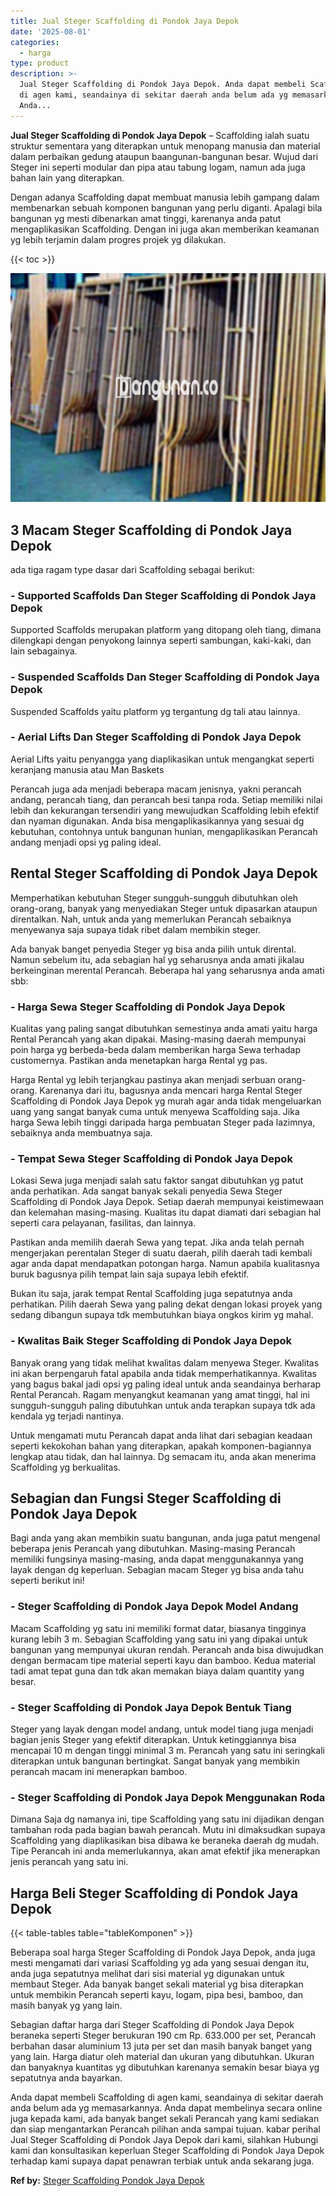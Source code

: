 ```yaml
---
title: Jual Steger Scaffolding di Pondok Jaya Depok
date: '2025-08-01'
categories:
  - harga
type: product
description: >-
  Jual Steger Scaffolding di Pondok Jaya Depok. Anda dapat membeli Scaffolding
  di agen kami, seandainya di sekitar daerah anda belum ada yg memasarkannya.
  Anda...
---
```


**Jual Steger Scaffolding di Pondok Jaya Depok** – Scaffolding ialah suatu struktur sementara yang diterapkan untuk menopang manusia dan material dalam perbaikan gedung ataupun baangunan-bangunan besar. Wujud dari Steger ini seperti modular dan pipa atau tabung logam, namun ada juga bahan lain yang diterapkan.

Dengan adanya Scaffolding dapat membuat manusia lebih gampang dalam membenarkan sebuah komponen bangunan yang perlu diganti. Apalagi bila bangunan yg mesti dibenarkan amat tinggi, karenanya anda patut mengaplikasikan Scaffolding. Dengan ini juga akan memberikan keamanan yg lebih terjamin dalam progres projek yg dilakukan.

{{< toc >}}

![Jual Steger Scaffolding di Pondok Jaya Depok](/images/sewa-scaffolding-steger-14.png)

## 3 Macam Steger Scaffolding di Pondok Jaya Depok

ada tiga ragam type dasar dari Scaffolding sebagai berikut:

### \- Supported Scaffolds Dan Steger Scaffolding di Pondok Jaya Depok

Supported Scaffolds merupakan platform yang ditopang oleh tiang, dimana dilengkapi dengan penyokong lainnya seperti sambungan, kaki-kaki, dan lain sebagainya.

### \- Suspended Scaffolds Dan Steger Scaffolding di Pondok Jaya Depok

Suspended Scaffolds yaitu platform yg tergantung dg tali atau lainnya.

### \- Aerial Lifts Dan Steger Scaffolding di Pondok Jaya Depok

Aerial Lifts yaitu penyangga yang diaplikasikan untuk mengangkat seperti keranjang manusia atau Man Baskets

Perancah juga ada menjadi beberapa macam jenisnya, yakni perancah andang, perancah tiang, dan perancah besi tanpa roda. Setiap memiliki nilai lebih dan kekurangan tersendiri yang mewujudkan Scaffolding lebih efektif dan nyaman digunakan. Anda bisa mengaplikasikannya yang sesuai dg kebutuhan, contohnya untuk bangunan hunian, mengaplikasikan Perancah andang menjadi opsi yg paling ideal.

## Rental Steger Scaffolding di Pondok Jaya Depok

Memperhatikan kebutuhan Steger sungguh-sungguh dibutuhkan oleh orang-orang, banyak yang menyediakan Steger untuk dipasarkan ataupun direntalkan. Nah, untuk anda yang memerlukan Perancah sebaiknya menyewanya saja supaya tidak ribet dalam membikin steger.

Ada banyak banget penyedia Steger yg bisa anda pilih untuk dirental. Namun sebelum itu, ada sebagian hal yg seharusnya anda amati jikalau berkeinginan merental Perancah. Beberapa hal yang seharusnya anda amati sbb:

### \- Harga Sewa Steger Scaffolding di Pondok Jaya Depok

Kualitas yang paling sangat dibutuhkan semestinya anda amati yaitu harga Rental Perancah yang akan dipakai. Masing-masing daerah mempunyai poin harga yg berbeda-beda dalam memberikan harga Sewa terhadap customernya. Pastikan anda menetapkan harga Rental yg pas.

Harga Rental yg lebih terjangkau pastinya akan menjadi serbuan orang-orang. Karenanya dari itu, bagusnya anda mencari harga Rental Steger Scaffolding di Pondok Jaya Depok yg murah agar anda tidak mengeluarkan uang yang sangat banyak cuma untuk menyewa Scaffolding saja. Jika harga Sewa lebih tinggi daripada harga pembuatan Steger pada lazimnya, sebaiknya anda membuatnya saja.

### \- Tempat Sewa Steger Scaffolding di Pondok Jaya Depok

Lokasi Sewa juga menjadi salah satu faktor sangat dibutuhkan yg patut anda perhatikan. Ada sangat banyak sekali penyedia Sewa Steger Scaffolding di Pondok Jaya Depok. Setiap daerah mempunyai keistimewaan dan kelemahan masing-masing. Kualitas itu dapat diamati dari sebagian hal seperti cara pelayanan, fasilitas, dan lainnya.

Pastikan anda memilih daerah Sewa yang tepat. Jika anda telah pernah mengerjakan perentalan Steger di suatu daerah, pilih daerah tadi kembali agar anda dapat mendapatkan potongan harga. Namun apabila kualitasnya buruk bagusnya pilih tempat lain saja supaya lebih efektif.

Bukan itu saja, jarak tempat Rental Scaffolding juga sepatutnya anda perhatikan. Pilih daerah Sewa yang paling dekat dengan lokasi proyek yang sedang dibangun supaya tdk membutuhkan biaya ongkos kirim yg mahal.

### \- Kwalitas Baik Steger Scaffolding di Pondok Jaya Depok

Banyak orang yang tidak melihat kwalitas dalam menyewa Steger. Kwalitas ini akan berpengaruh fatal apabila anda tidak memperhatikannya. Kwalitas yang bagus bakal jadi opsi yg paling ideal untuk anda seandainya berharap Rental Perancah. Ragam menyangkut keamanan yang amat tinggi, hal ini sungguh-sungguh paling dibutuhkan untuk anda terapkan supaya tdk ada kendala yg terjadi nantinya.

Untuk mengamati mutu Perancah dapat anda lihat dari sebagian keadaan seperti kekokohan bahan yang diterapkan, apakah komponen-bagiannya lengkap atau tidak, dan hal lainnya. Dg semacam itu, anda akan menerima Scaffolding yg berkualitas.

## Sebagian dan Fungsi Steger Scaffolding di Pondok Jaya Depok

Bagi anda yang akan membikin suatu bangunan, anda juga patut mengenal beberapa jenis Perancah yang dibutuhkan. Masing-masing Perancah memiliki fungsinya masing-masing, anda dapat menggunakannya yang layak dengan dg keperluan. Sebagian macam Steger yg bisa anda tahu seperti berikut ini!

### \- Steger Scaffolding di Pondok Jaya Depok Model Andang

Macam Scaffolding yg satu ini memiliki format datar, biasanya tingginya kurang lebih 3 m. Sebagian Scaffolding yang satu ini yang dipakai untuk bangunan yang mempunyai ukuran rendah. Perancah anda bisa diwujudkan dengan bermacam tipe material seperti kayu dan bamboo. Kedua material tadi amat tepat guna dan tdk akan memakan biaya dalam quantity yang besar.

### \- Steger Scaffolding di Pondok Jaya Depok Bentuk Tiang

Steger yang layak dengan model andang, untuk model tiang juga menjadi bagian jenis Steger yang efektif diterapkan. Untuk ketinggiannya bisa mencapai 10 m dengan tinggi minimal 3 m. Perancah yang satu ini seringkali diterapkan untuk bangunan bertingkat. Sangat banyak yang membikin perancah macam ini menerapkan bamboo.

### \- Steger Scaffolding di Pondok Jaya Depok Menggunakan Roda

Dimana Saja dg namanya ini, tipe Scaffolding yang satu ini dijadikan dengan tambahan roda pada bagian bawah perancah. Mutu ini dimaksudkan supaya Scaffolding yang diaplikasikan bisa dibawa ke beraneka daerah dg mudah. Tipe Perancah ini anda memerlukannya, akan amat efektif jika menerapkan jenis perancah yang satu ini.

## Harga Beli Steger Scaffolding di Pondok Jaya Depok

{{< table-tables table="tableKomponen" >}}

Beberapa soal harga Steger Scaffolding di Pondok Jaya Depok, anda juga mesti mengamati dari variasi Scaffolding yg ada yang sesuai dengan itu, anda juga sepatutnya melihat dari sisi material yg digunakan untuk membaut Steger. Ada banyak banget sekali material yg bisa diterapkan untuk membikin Perancah seperti kayu, logam, pipa besi, bamboo, dan masih banyak yg yang lain.

Sebagian daftar harga dari Steger Scaffolding di Pondok Jaya Depok beraneka seperti Steger berukuran 190 cm Rp. 633.000 per set, Perancah berbahan dasar aluminium 13 juta per set dan masih banyak banget yang yang lain. Harga diatur oleh material dan ukuran yang dibutuhkan. Ukuran dan banyaknya kuantitas yg dibutuhkan karenanya semakin besar biaya yg sepatutnya anda bayarkan.

Anda dapat membeli Scaffolding di agen kami, seandainya di sekitar daerah anda belum ada yg memasarkannya. Anda dapat membelinya secara online juga kepada kami, ada banyak banget sekali Perancah yang kami sediakan dan siap mengantarkan Perancah pilihan anda sampai tujuan. kabar perihal Jual Steger Scaffolding di Pondok Jaya Depok dari kami, silahkan Hubungi kami dan konsultasikan keperluan Steger Scaffolding di Pondok Jaya Depok terhadap kami supaya dapat penawran terbiak untuk anda sekarang juga.

**Ref by:** [Steger Scaffolding Pondok Jaya Depok](https://id.wikipedia.org/wiki/Steger)
